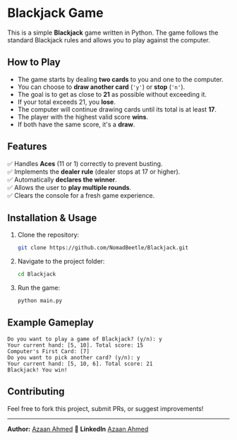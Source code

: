 # Blackjack Game

This is a simple **Blackjack** game written in Python. The game follows the standard Blackjack rules and allows you to play against the computer.

## How to Play

- The game starts by dealing **two cards** to you and one to the computer.
- You can choose to **draw another card** (`'y'`) or **stop** (`'n'`).
- The goal is to get as close to **21** as possible without exceeding it.
- If your total exceeds 21, you **lose**.
- The computer will continue drawing cards until its total is at least **17**.
- The player with the highest valid score **wins**.
- If both have the same score, it's a **draw**.

## Features

✅ Handles **Aces** (11 or 1) correctly to prevent busting.  
✅ Implements the **dealer rule** (dealer stops at 17 or higher).  
✅ Automatically **declares the winner**.  
✅ Allows the user to **play multiple rounds**.  
✅ Clears the console for a fresh game experience.  

## Installation & Usage

1. Clone the repository:
   ```sh
   git clone https://github.com/NomadBeetle/Blackjack.git
   ```
2. Navigate to the project folder:
   ```sh
   cd Blackjack
   ```
3. Run the game:
   ```sh
   python main.py
   ```

## Example Gameplay
```
Do you want to play a game of Blackjack? (y/n): y
Your current hand: [5, 10]. Total score: 15
Computer's First Card: [7]
Do you want to pick another card? (y/n): y
Your current hand: [5, 10, 6]. Total score: 21
Blackjack! You win!
```

## Contributing
Feel free to fork this project, submit PRs, or suggest improvements!

---

**Author:** [Azaan Ahmed](https://github.com/NomadBeetle) 🚀
**LinkedIn** [Azaan Ahmed](www.linkedin.com/in/azaan-ahmed-a738b4332)
